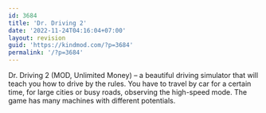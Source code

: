 ```yaml
---
id: 3684
title: 'Dr. Driving 2'
date: '2022-11-24T04:16:04+07:00'
layout: revision
guid: 'https://kindmod.com/?p=3684'
permalink: '/?p=3684'
---
```


Dr. Driving 2 (MOD, Unlimited Money) – a beautiful driving simulator that will teach you how to drive by the rules. You have to travel by car for a certain time, for large cities or busy roads, observing the high-speed mode. The game has many machines with different potentials.